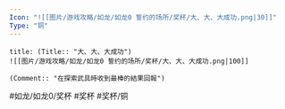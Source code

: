 ```yaml
---
Icon: "![[图片/游戏攻略/如龙/如龙0 誓约的场所/奖杯/大、大、大成功.png|30]]"
Type: "铜"
---
```

```ad-common-bronze-trophy
title: (Title:: "大、大、大成功")
![[图片/游戏攻略/如龙/如龙0 誓约的场所/奖杯/大、大、大成功.png|100]]

(Comment:: "在探索武具時收到最棒的結果回報")
```

#如龙/如龙0/奖杯 #奖杯 #奖杯/铜
